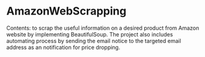 # AmazonWebScrapping
Contents: to scrap the useful information on a desired product from Amazon website by implementing BeautifulSoup. The project also includes automating process by sending the email notice to the targeted email address as an notification for price dropping. 
